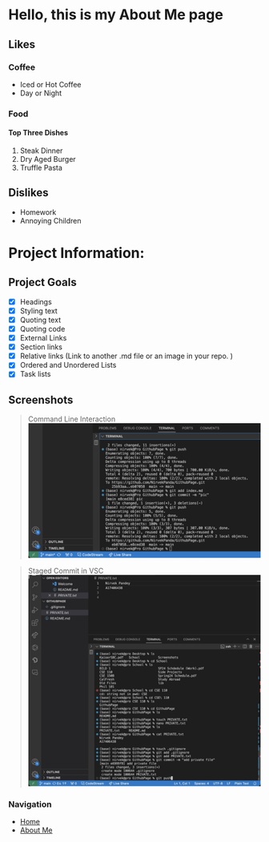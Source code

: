 # Hello, this is my About Me page

## Likes

### Coffee
- Iced or Hot Coffee
- Day or Night

### Food
#### Top Three Dishes
1. Steak Dinner
2. Dry Aged Burger
3. Truffle Pasta


## Dislikes
- Homework
- Annoying Children

# Project Information:

## Project Goals
- [x] Headings
- [x] Styling text
- [x] Quoting text
- [x] Quoting code
- [x] External Links
- [x] Section links
- [x] Relative links (Link to another .md file or an image in your repo. )
- [x] Ordered and Unordered Lists
- [x] Task lists

## Screenshots

> Command Line Interaction
![Command Line Interaction](/screenshots/command_line.png)

> Staged Commit in VSC
![Staged Commit Screenshots](/screenshots/staged_commit.jpg)




### Navigation
- [Home](index.md) <!-- Relative link to this file itself -->
- [About Me](about.md) <!-- Link to another .md file in your repo -->
